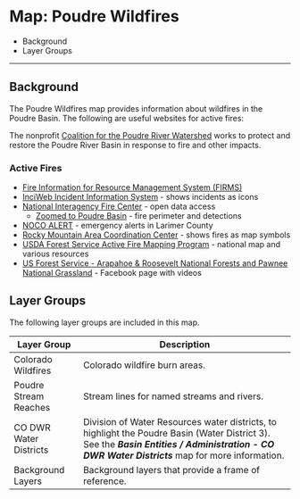 # Map: Poudre Wildfires

* Background
* Layer Groups

--------------

## Background

The Poudre Wildfires map provides information about wildfires in the Poudre Basin.
The following are useful websites for active fires:

The nonprofit [Coalition for the Poudre River Watershed](https://www.poudrewatershed.org/)
works to protect and restore the Poudre River Basin in response to fire and other impacts.

### Active Fires

* [Fire Information for Resource Management System (FIRMS)](https://firms.modaps.eosdis.nasa.gov/map/#l:countries;@-105.5,40.5,10z)
* [InciWeb Incident Information System](https://inciweb.nwcg.gov/?state=08) - shows incidents as icons
* [National Interagency Fire Center](https://data-nifc.opendata.arcgis.com/) - open data access
	+ [Zoomed to Poudre Basin](https://maps.nwcg.gov/sa/#/%3F/%3F/40.7/-105.5/10) - fire perimeter and detections
* [NOCO ALERT](https://nocoalert.org/) - emergency alerts in Larimer County
* [Rocky Mountain Area Coordination Center](https://gacc.nifc.gov/rmcc/incident_info.php) - shows fires as map symbols
* [USDA Forest Service Active Fire Mapping Program](https://fsapps.nwcg.gov/) - national map and various resources
* [US Forest Service - Arapahoe & Roosevelt National Forests and Pawnee National Grassland](https://www.facebook.com/usfsarp/) - Facebook page with videos

## Layer Groups

The following layer groups are included in this map.

| **Layer Group** | **Description** |
| -- | -- |
| Colorado Wildfires | Colorado wildfire burn areas. |
| Poudre Stream Reaches | Stream lines for named streams and rivers. |
| CO DWR Water Districts | Division of Water Resources water districts, to highlight the Poudre Basin (Water District 3).  See the ***Basin Entities / Administration - CO DWR Water Districts*** map for more information. |
| Background Layers | Background layers that provide a frame of reference. |
